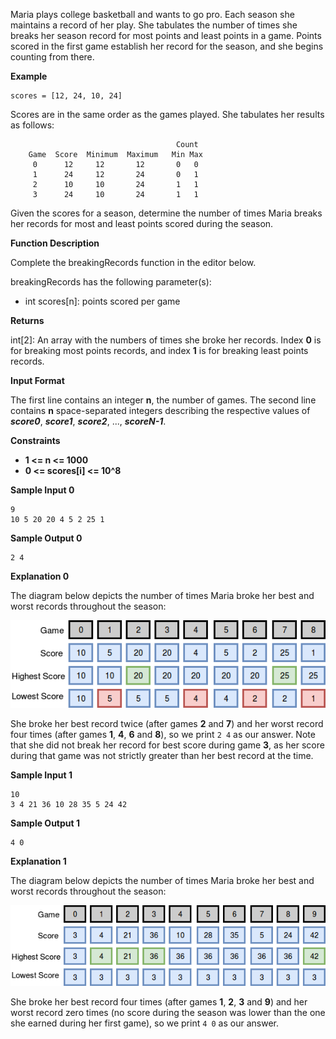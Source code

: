 Maria plays college basketball and wants to go pro. Each season she maintains a record of her play. She tabulates the number of times she breaks her season record for most points and least points in a game. Points scored in the first game establish her record for the season, and she begins counting from there.

**Example**


```
scores = [12, 24, 10, 24]
```

Scores are in the same order as the games played. She tabulates her results as follows:


```
                                     Count
    Game  Score  Minimum  Maximum   Min Max
     0      12     12       12       0   0
     1      24     12       24       0   1
     2      10     10       24       1   1
     3      24     10       24       1   1
```

Given the scores for a season, determine the number of times Maria breaks her records for most and least points scored during the season.

**Function Description**

Complete the breakingRecords function in the editor below.

breakingRecords has the following parameter(s):

- int scores[n]: points scored per game

**Returns**

int[2]: An array with the numbers of times she broke her records. Index **0** is for breaking most points records, and index **1** is for breaking least points records.

**Input Format**

The first line contains an integer **n**, the number of games.
The second line contains **n** space-separated integers describing the respective values of ***score0***, ***score1***, ***score2***, ..., ***scoreN-1***.

**Constraints**

- **1 <= n <= 1000**
- **0 <= scores[i] <= 10^8**

**Sample Input 0**

```
9
10 5 20 20 4 5 2 25 1
```

**Sample Output 0**

```
2 4
```

**Explanation 0**

The diagram below depicts the number of times Maria broke her best and worst records throughout the season:

![Explanation 0](./explanation-0.png)

She broke her best record twice (after games **2** and **7**) and her worst record four times (after games **1**, **4**, **6** and **8**), so we print `2 4` as our answer. Note that she did not break her record for best score during game **3**, as her score during that game was not strictly greater than her best record at the time.

**Sample Input 1**

```
10
3 4 21 36 10 28 35 5 24 42
```

**Sample Output 1**

```
4 0
```

**Explanation 1**

The diagram below depicts the number of times Maria broke her best and worst records throughout the season:

![Explanation 1](./explanation-1.png)

She broke her best record four times (after games **1**, **2**, **3** and **9**) and her worst record zero times (no score during the season was lower than the one she earned during her first game), so we print `4 0` as our answer.